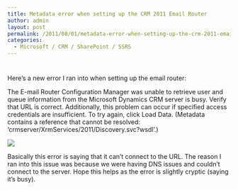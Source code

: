 ```yaml
---
title: Metadata error when setting up the CRM 2011 Email Router
author: admin
layout: post
permalink: /2011/08/01/metadata-error-when-setting-up-the-crm-2011-email-router/
categories:
  - Microsoft / CRM / SharePoint / SSRS
---
```

# 

Here’s a new error I ran into when setting up the email router:

The E-mail Router Configuration Manager was unable to retrieve user and queue information from the Microsoft Dynamics CRM server is busy. Verify that URL  is correct. Additionally, this problem can occur if specified access credentials are insufficient. To try again, click Load Data. (Metadata contains a reference that cannot be resolved: ‘crmserver/XrmServices/2011/Discovery.svc?wsdl’.)

![][2]

 [2]: /images/old/Metadata-Error.png

Basically this error is saying that it can’t connect to the URL. The reason I ran into this issue was because we were having DNS issues and couldn’t connect to the server. Hope this helps as the error is slightly cryptic (saying it’s busy).